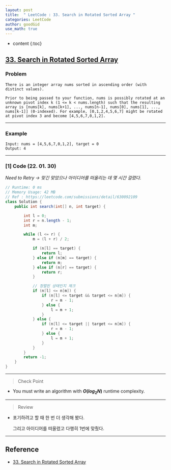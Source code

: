 ```yaml
---
layout: post
title:  " LeetCode : 33. Search in Rotated Sorted Array "
categories: LeetCode
author: goodGid
use_math: true
---
```

* content
{:toc}

## [33. Search in Rotated Sorted Array](https://leetcode.com/problems/search-in-rotated-sorted-array/)

### Problem

```
There is an integer array nums sorted in ascending order (with distinct values).

Prior to being passed to your function, nums is possibly rotated at an unknown pivot index k (1 <= k < nums.length) such that the resulting array is [nums[k], nums[k+1], ..., nums[n-1], nums[0], nums[1], ..., nums[k-1]] (0-indexed). For example, [0,1,2,4,5,6,7] might be rotated at pivot index 3 and become [4,5,6,7,0,1,2].
```


---

### Example

```
Input: nums = [4,5,6,7,0,1,2], target = 0
Output: 4
```

---

### [1] Code (22. 01. 30)

*Need to Retry -> 맞긴 맞았으나 아이디어를 떠올리는 데 몇 시간 걸렸다.*

``` java
// Runtime: 0 ms
// Memory Usage: 42 MB
// Ref : https://leetcode.com/submissions/detail/630092109
class Solution {
    public int search(int[] n, int target) {

        int l = 0;
        int r = n.length - 1;
        int m;

        while (l <= r) {
            m = (l + r) / 2;

            if (n[l] == target) {
                return l;
            } else if (n[m] == target) {
                return m;
            } else if (n[r] == target) {
                return r;
            }

            // 정렬된 상태인지 체크
            if (n[l] <= n[m]) {
                if (n[l] <= target && target <= n[m]) {
                    r = m - 1;
                } else {
                    l = m + 1;
                }
            } else {
                if (n[l] <= target || target <= n[m]) {
                    r = m - 1;
                } else {
                    l = m + 1;
                }
            }
        }
        return -1;
    }
}
```

---

> Check Point

* You must write an algorithm with **$O(log_2 N)$** runtime complexity.

---

> Review

* 포기하려고 할 때 한 번 더 생각해 봤다.

  그리고 아이디어를 떠올렸고 다행히 1번에 맞췄다.


---

## Reference

* [33. Search in Rotated Sorted Array](https://leetcode.com/problems/search-in-rotated-sorted-array/)